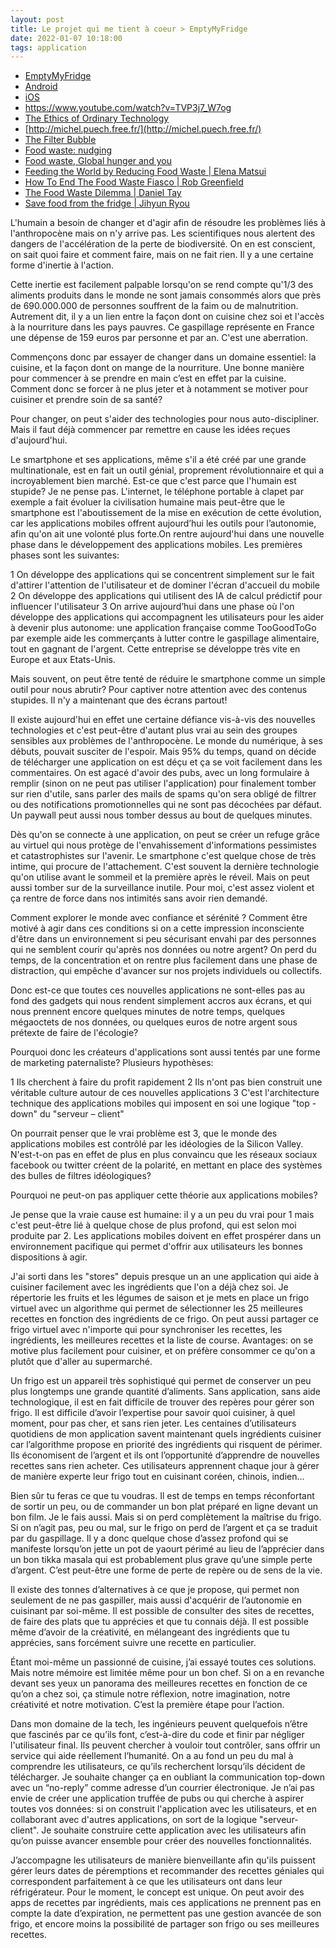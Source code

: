 ```yaml
---
layout: post
title: Le projet qui me tient à coeur > EmptyMyFridge
date: 2022-01-07 10:18:00
tags: application
---
```


- [EmptyMyFridge](https://www.emptymyfridge.com)
- [Android](https://play.google.com/store/apps/details?id=com.emptymyfridge)
- [iOS](https://apps.apple.com/app/id1550812530)
- https://www.youtube.com/watch?v=TVP3j7_W7og
- [The Ethics of Ordinary Technology](https://www.amazon.com/Ordinary-Technology-Routledge-Studies-Science/dp/1138659347)
- [http://michel.puech.free.fr/](http://michel.puech.free.fr/)
- [The Filter Bubble](https://www.amazon.fr/dp/B004Y4WMH2/ref=dp-kindle-redirect?_encoding=UTF8&btkr=1)
- [Food waste: nudging](https://www.researchgate.net/publication/331207943_Consumer_Choice_and_Food_Waste_Can_Nudging_Help)
- [Food waste, Global hunger and you](https://www.youtube.com/watch?v=TVP3j7_W7og)
- [Feeding the World by Reducing Food Waste | Elena Matsui](https://www.youtube.com/watch?v=fGOUCNvuu0s)
- [How To End The Food Waste Fiasco | Rob Greenfield](https://www.youtube.com/watch?v=w96osGZaS74)
- [The Food Waste Dilemma | Daniel Tay](https://www.youtube.com/watch?v=z_R2y0feHLE)
- [Save food from the fridge | Jihyun Ryou](https://www.youtube.com/watch?v=-NByNOOaCzI)

L'humain a besoin de changer et d'agir afin de résoudre les problèmes liés à l'anthropocène mais on n'y arrive pas. Les scientifiques nous alertent des dangers de l'accélération de la perte de biodiversité. On en est conscient, on sait quoi faire et comment faire, mais on ne fait rien. Il y a une certaine forme d'inertie à l'action.

Cette inertie est facilement palpable lorsqu'on se rend compte qu'1/3 des aliments produits dans le monde ne sont jamais consommés alors que près de 690.000.000 de personnes souffrent de la faim ou de malnutrition. Autrement dit, il y a un lien entre la façon dont on cuisine chez soi et l'accès à la nourriture dans les pays pauvres. Ce gaspillage représente en France une dépense de 159 euros par personne et par an. C'est une aberration.

Commençons donc par essayer de changer dans un domaine essentiel: la cuisine, et la façon dont on mange de la nourriture. Une bonne manière pour commencer à se prendre en main c’est en effet par la cuisine. Comment donc se forcer à ne plus jeter et à notamment se motiver pour cuisiner et prendre soin de sa santé?

Pour changer, on peut s'aider des technologies pour nous auto-discipliner. Mais il faut déjà commencer par remettre en cause les idées reçues d'aujourd'hui.

Le smartphone et ses applications, même s'il a été créé par une grande multinationale, est en fait un outil génial, proprement révolutionnaire et qui a incroyablement bien marché. Est-ce que c'est parce que l'humain est stupide? Je ne pense pas. L'internet, le téléphone portable à clapet par exemple a fait évoluer la civilisation humaine mais peut-être que le smartphone est l'aboutissement de la mise en exécution de cette évolution, car les applications mobiles offrent aujourd’hui les outils pour l’autonomie, afin qu'on ait une volonté plus forte.On rentre aujourd'hui dans une nouvelle phase dans le développement des applications mobiles. Les premières phases sont les suivantes:

1 On développe des applications qui se concentrent simplement sur le fait d'attirer l'attention de l'utilisateur et de dominer l'écran d'accueil du mobile
2 On développe des applications qui utilisent des IA de calcul prédictif pour influencer l'utilisateur
3 On arrive aujourd’hui dans une phase où l'on développe des applications qui accompagnent les utilisateurs pour les aider à devenir plus autonome: une application française comme TooGoodToGo par exemple aide les commerçants à lutter contre le gaspillage alimentaire, tout en gagnant de l'argent. Cette entreprise se développe très vite en Europe et aux Etats-Unis.

Mais souvent, on peut être tenté de réduire le smartphone comme un simple outil pour nous abrutir? Pour captiver notre attention avec des contenus stupides. Il n'y a maintenant que des écrans partout!

Il existe aujourd'hui en effet une certaine défiance vis-à-vis des nouvelles technologies et c'est peut-être d'autant plus vrai au sein des groupes sensibles aux problèmes de l'anthropocène. Le monde du numérique, à ses débuts, pouvait susciter de l'espoir. Mais 95% du temps, quand on décide de télécharger une application on est déçu et ça se voit facilement dans les commentaires. On est agacé d'avoir des pubs, avec un long formulaire à remplir (sinon on ne peut pas utiliser l'application) pour finalement tomber sur rien d'utile, sans parler des mails de spams qu'on sera obligé de filtrer ou des notifications promotionnelles qui ne sont pas décochées par défaut. Un paywall peut aussi nous tomber dessus au bout de quelques minutes.

Dès qu'on se connecte à une application, on peut se créer un refuge grâce au virtuel qui nous protège de l'envahissement d'informations pessimistes et catastrophistes sur l'avenir. Le smartphone c'est quelque chose de très intime, qui procure de l'attachement. C'est souvent la dernière technologie qu'on utilise avant le sommeil et la première après le réveil. Mais on peut aussi tomber sur de la surveillance inutile. Pour moi, c'est assez violent et ça rentre de force dans nos intimités sans avoir rien demandé.

Comment explorer le monde avec confiance et sérénité ? Comment être motivé à agir dans ces conditions si on a cette impression inconsciente d'être dans un environnement si peu sécurisant envahi par des personnes qui ne semblent courir qu'après nos données ou notre argent? On perd du temps, de la concentration et on rentre plus facilement dans une phase de distraction, qui empêche d'avancer sur nos projets individuels ou collectifs.

Donc est-ce que toutes ces nouvelles applications ne sont-elles pas au fond des gadgets qui nous rendent simplement accros aux écrans, et qui nous prennent encore quelques minutes de notre temps, quelques mégaoctets de nos données, ou quelques euros de notre argent sous prétexte de faire de l'écologie?

Pourquoi donc les créateurs d'applications sont aussi tentés par une forme de marketing paternaliste? Plusieurs hypothèses:

1 Ils cherchent à faire du profit rapidement
2 Ils n'ont pas bien construit une véritable culture autour de ces nouvelles applications
3 C'est l'architecture technique des applications mobiles qui imposent en soi une logique "top - down" du "serveur – client"

On pourrait penser que le vrai problème est 3, que le monde des applications mobiles est contrôlé par les idéologies de la Silicon Valley. N'est-t-on pas en effet de plus en plus convaincu que les réseaux sociaux facebook ou twitter créent de la polarité, en mettant en place des systèmes des bulles de filtres idéologiques?

Pourquoi ne peut-on pas appliquer cette théorie aux applications mobiles?

Je pense que la vraie cause est humaine: il y a un peu du vrai pour 1 mais c'est peut-être lié à quelque chose de plus profond, qui est selon moi produite par 2. Les applications mobiles doivent en effet prospérer dans un environnement pacifique qui permet d'offrir aux utilisateurs les bonnes dispositions à agir. 

J'ai sorti dans les "stores" depuis presque un an une application qui aide à cuisiner facilement avec les ingrédients que l'on a déjà chez soi. Je répertorie les fruits et les légumes de saison et je mets en place un frigo virtuel avec un algorithme qui permet de sélectionner les 25 meilleures recettes en fonction des ingrédients de ce frigo. On peut aussi partager ce frigo virtuel avec n'importe qui pour synchroniser les recettes, les ingrédients, les meilleures recettes et la liste de course. Avantages: on se motive plus facilement pour cuisiner, et on préfère consommer ce qu'on a plutôt que d'aller au supermarché.

Un frigo est un appareil très sophistiqué qui permet de conserver un peu plus longtemps une grande quantité d’aliments. Sans application, sans aide technologique, il est en fait difficile de trouver des repères pour gérer son frigo. Il est difficile d’avoir l’expertise pour savoir quoi cuisiner, à quel moment, pour pas cher, et sans rien jeter. Les centaines d’utilisateurs quotidiens de mon application savent maintenant quels ingrédients cuisiner car l’algorithme propose en priorité des ingrédients qui risquent de périmer. Ils économisent de l’argent et ils ont l’opportunité d’apprendre de nouvelles recettes sans rien acheter. Ces utilisateurs apprennent chaque jour à gérer de manière experte leur frigo tout en cuisinant coréen, chinois, indien… 

Bien sûr tu feras ce que tu voudras. Il est de temps en temps réconfortant de sortir un peu, ou de commander un bon plat préparé en ligne devant un bon film. Je le fais aussi. Mais si on perd complètement la maîtrise du frigo. Si on n’agit pas, peu ou mal, sur le frigo on perd de l’argent et ça se traduit par du gaspillage. Il y a donc quelque chose d’assez profond qui se manifeste lorsqu’on jette un pot de yaourt périmé au lieu de l’apprécier dans un bon tikka masala qui est probablement plus grave qu’une simple perte d’argent. C’est peut-être une forme de perte de repère ou de sens de la vie. 

Il existe des tonnes d’alternatives à ce que je propose, qui permet non seulement de ne pas gaspiller, mais aussi d'acquérir de l’autonomie en cuisinant par soi-même. Il est possible de consulter des sites de recettes, de faire des plats que tu apprécies et que tu connais déjà. Il est possible même d’avoir de la créativité, en mélangeant des ingrédients que tu apprécies, sans forcément suivre une recette en particulier.

Étant moi-même un passionné de cuisine, j’ai essayé toutes ces solutions. Mais notre mémoire est limitée même pour un bon chef. Si on a en revanche devant ses yeux un panorama des meilleures recettes en fonction de ce qu’on a chez soi, ça stimule notre réflexion, notre imagination, notre créativité et notre motivation. C’est la première étape pour l’action.

Dans mon domaine de la tech, les ingénieurs peuvent quelquefois n’être que fascinés par ce qu’ils font, c’est-à-dire du code et finir par négliger l'utilisateur final. Ils peuvent chercher à vouloir tout contrôler, sans offrir un service qui aide réellement l’humanité. On a au fond un peu du mal à comprendre les utilisateurs, ce qu’ils recherchent lorsqu’ils décident de télécharger. Je souhaite changer ça en oubliant la communication top-down avec un “no-reply” comme adresse d’un courrier électronique. Je n’ai pas envie de créer une application truffée de pubs ou qui cherche à aspirer toutes vos données: si on construit l'application avec les utilisateurs, et en collaborant avec d'autres applications, on sort de la logique "serveur-client". Je souhaite construire cette application avec les utilisateurs afin qu’on puisse avancer ensemble pour créer des nouvelles fonctionnalités. 

J’accompagne  les utilisateurs de manière bienveillante afin qu'ils puissent gérer leurs dates de péremptions et recommander des recettes géniales qui correspondent parfaitement à ce que les utilisateurs ont dans leur réfrigérateur. Pour le moment, le concept est unique. On peut avoir des apps de recettes par ingrédients, mais ces applications ne prennent pas en compte la date d’expiration, ne permettent pas une gestion avancée de son frigo, et encore moins la possibilité de partager son frigo ou ses meilleures recettes. 
